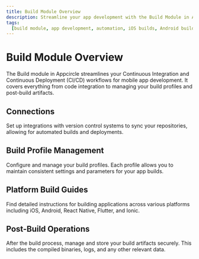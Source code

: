 ```yaml
---
title: Build Module Overview
description: Streamline your app development with the Build Module in Appcircle, offering automated builds for iOS and Android platforms.
tags:
  [build module, app development, automation, iOS builds, Android builds, CI/CD]
---
```


# Build Module Overview

The Build module in Appcircle streamlines your Continuous Integration and Continuous Deployment (CI/CD) workflows for mobile app development. It covers everything from code integration to managing your build profiles and post-build artifacts.

## Connections

Set up integrations with version control systems to sync your repositories, allowing for automated builds and deployments.

## Build Profile Management

Configure and manage your build profiles. Each profile allows you to maintain consistent settings and parameters for your app builds.

## Platform Build Guides

Find detailed instructions for building applications across various platforms including iOS, Android, React Native, Flutter, and Ionic.

## Post-Build Operations

After the build process, manage and store your build artifacts securely. This includes the compiled binaries, logs, and any other relevant data.
